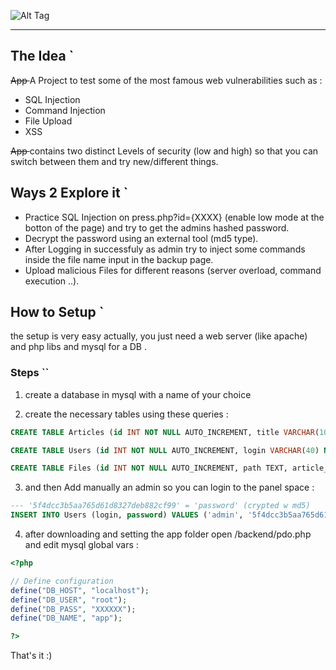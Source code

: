 ![Alt Tag](http://i.imgur.com/47TWZU7.png "AppStrike Logo")

------

## The Idea `

<strike> App </strike> A Project to test some of the most famous web vulnerabilities such as :

- SQL Injection 
- Command Injection
- File Upload
- XSS

<strike> App </strike> contains two distinct Levels of security (low and high) so that you can switch between them and try new/different things.

## Ways 2 Explore it `

- Practice SQL Injection on press.php?id={XXXX} (enable low mode at the botton of the page) and try to get the admins hashed password.
- Decrypt the password using an external tool (md5 type).
- After Logging in successfuly as admin try to inject some commands inside the file name input in the backup page.
- Upload malicious Files for different reasons (server overload, command execution ..).  

## How to Setup `

the setup is very easy actually, you just need a web server (like apache) and php libs and mysql for a DB .

### Steps ``

1. create a database in mysql with a name of your choice 

2. create the necessary tables using these queries :
  ```sql
  CREATE TABLE Articles (id INT NOT NULL AUTO_INCREMENT, title VARCHAR(100) NOT NULL, text TEXT NOT NULL, login VARCHAR(40) NOT NULL, date DATE, PRIMARY KEY (id));

  CREATE TABLE Users (id INT NOT NULL AUTO_INCREMENT, login VARCHAR(40) NOT NULL, password VARCHAR(40) NOT NULL, PRIMARY KEY (id));
  
  CREATE TABLE Files (id INT NOT NULL AUTO_INCREMENT, path TEXT, article_id INT NOT NULL, PRIMARY KEY (id));
  ```

3. and then Add manually an admin so you can login to the panel space :

  ```sql
  --- '5f4dcc3b5aa765d61d8327deb882cf99' = 'password' (crypted w md5)
  INSERT INTO Users (login, password) VALUES ('admin', '5f4dcc3b5aa765d61d8327deb882cf99');
  ```

4. after downloading and setting the app folder open /backend/pdo.php and edit mysql global vars :
  ```php
  <?php

  // Define configuration
  define("DB_HOST", "localhost");
  define("DB_USER", "root");
  define("DB_PASS", "XXXXXX");
  define("DB_NAME", "app");

  ?>
  ```

That's it :)  
